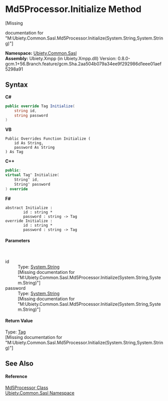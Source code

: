 # Md5Processor.Initialize Method 
 

\[Missing <summary> documentation for "M:Ubiety.Common.Sasl.Md5Processor.Initialize(System.String,System.String)"\]

**Namespace:**&nbsp;<a href="cd4c5a69-1ab4-14a6-950f-4a758c4f8386">Ubiety.Common.Sasl</a><br />**Assembly:**&nbsp;Ubiety.Xmpp (in Ubiety.Xmpp.dll) Version: 0.8.0-gcm.1+56.Branch.feature/gcm.Sha.2aa504b079a34ee9f292986d1eee01aef5298a91

## Syntax

**C#**<br />
``` C#
public override Tag Initialize(
	string id,
	string password
)
```

**VB**<br />
``` VB
Public Overrides Function Initialize ( 
	id As String,
	password As String
) As Tag
```

**C++**<br />
``` C++
public:
virtual Tag^ Initialize(
	String^ id, 
	String^ password
) override
```

**F#**<br />
``` F#
abstract Initialize : 
        id : string * 
        password : string -> Tag 
override Initialize : 
        id : string * 
        password : string -> Tag 
```


#### Parameters
&nbsp;<dl><dt>id</dt><dd>Type: <a href="http://msdn2.microsoft.com/en-us/library/s1wwdcbf" target="_blank">System.String</a><br />\[Missing <param name="id"/> documentation for "M:Ubiety.Common.Sasl.Md5Processor.Initialize(System.String,System.String)"\]</dd><dt>password</dt><dd>Type: <a href="http://msdn2.microsoft.com/en-us/library/s1wwdcbf" target="_blank">System.String</a><br />\[Missing <param name="password"/> documentation for "M:Ubiety.Common.Sasl.Md5Processor.Initialize(System.String,System.String)"\]</dd></dl>

#### Return Value
Type: <a href="aeb92aed-6e13-96e4-f864-d26234a205c1">Tag</a><br />\[Missing <returns> documentation for "M:Ubiety.Common.Sasl.Md5Processor.Initialize(System.String,System.String)"\]

## See Also


#### Reference
<a href="0932c792-b629-8b64-552e-671dd7f9ce4d">Md5Processor Class</a><br /><a href="cd4c5a69-1ab4-14a6-950f-4a758c4f8386">Ubiety.Common.Sasl Namespace</a><br />
